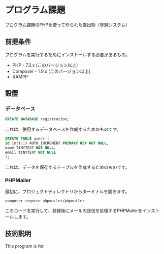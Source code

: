 # プログラム課題

プログラム課題のPHPを使って作られた提出物（登録システム）

## 前提条件

プログラムを実行するためにインストールする必要があるもの。

- PHP - 7.3.x (このバージョン以上)
- Composer - 1.9.x (このバージョン以上)
- XAMPP

## 設置

### データベース

```sql
CREATE DATABASE registration;
```

これは、使用するデータベースを作成するためのものです。

```sql
CREATE TABLE users (
id int(11) AUTO_INCREMENT PRIMARY KEY NOT NULL,
name TINYTEXT NOT NULL,
email TINYTEXT NOT NULL
);
```

これは、データを保存するテーブルを作成するためのものです。

### PHPMailer

最初に、プロジェクトディレクトリからターミナルを開きます。

```composer
composer require phpmailer/phpmailer
```

このコードを実行して、登録後にメールの送信を処理するPHPMailerをインストールします。

## 技術説明

This program is for 